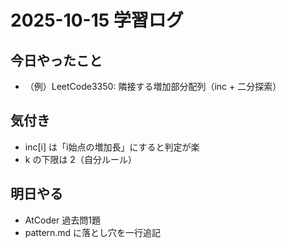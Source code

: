 # 2025-10-15 学習ログ

## 今日やったこと
- （例）LeetCode3350: 隣接する増加部分配列（inc + 二分探索）

## 気付き
- inc[i] は「i始点の増加長」にすると判定が楽
- k の下限は 2（自分ルール）

## 明日やる
- AtCoder 過去問1題
- pattern.md に落とし穴を一行追記
